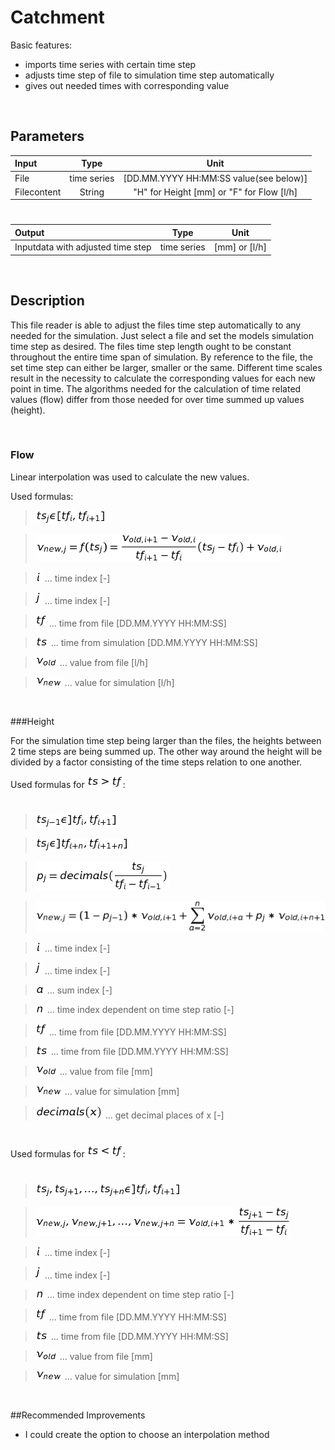 # Catchment

Basic features:

- imports time series with certain time step
- adjusts time step of file to simulation time step automatically
- gives out needed times with corresponding value
 
<br>

## Parameters 

| Input  | Type  |  Unit  |
| :------------ |:---------------:| :-----:|	
| File      | time series | [DD.MM.YYYY HH:MM:SS value(see below)] |
| 	Filecontent | String  |  "H" for Height [mm] or "F" for Flow [l/h] |

# 

|Output   | Type  |  Unit  |
| :------------ |:---------------:| :-----:|
|  Inputdata with adjusted time step  |   time series  |  [mm] or [l/h]  |

<br>

## Description 

This file reader is able to adjust the files time step automatically to any needed for the simulation. Just select a file and set the models simulation time step as desired. The files time step length ought to be constant throughout the entire time span of simulation. By reference to the file, the set time step can either be larger, smaller or the same. Different time scales result in the necessity to calculate the corresponding values for each new point in time. The algorithms needed for the calculation of time related values (flow) differ from those needed for over time summed up values (height).

<br>

### Flow

Linear interpolation was used to calculate the new values.

Used formulas:

>![alt text](https://raw.githubusercontent.com/ChristianF88/CD3Waterbalance/master/doc/Formulas/file_reader_lin_interpolation_intervall.png?raw=true) 

>![alt text](https://raw.githubusercontent.com/ChristianF88/CD3Waterbalance/master/doc/Formulas/file_reader_lin_interpolation.png?raw=true) 

>![alt text](https://raw.githubusercontent.com/ChristianF88/CD3Waterbalance/master/doc/Formulas/file_reader_i.png?raw=true) ... time index [-] 

>![alt text](https://raw.githubusercontent.com/ChristianF88/CD3Waterbalance/master/doc/Formulas/file_reader_j.png?raw=true) ... time index [-] 

>![alt text](https://raw.githubusercontent.com/ChristianF88/CD3Waterbalance/master/doc/Formulas/file_reader_tf.png?raw=true) ... time from file [DD.MM.YYYY HH:MM:SS]

>![alt text](https://raw.githubusercontent.com/ChristianF88/CD3Waterbalance/master/doc/Formulas/file_reader_ts.png?raw=true) ... time from simulation [DD.MM.YYYY HH:MM:SS]

>![alt text](https://raw.githubusercontent.com/ChristianF88/CD3Waterbalance/master/doc/Formulas/file_reader_v_old.png?raw=true) ... value from file [l/h]

>![alt text](https://raw.githubusercontent.com/ChristianF88/CD3Waterbalance/master/doc/Formulas/file_reader_v_new.png?raw=true) ... value for simulation [l/h] 

<br>

###Height

For the simulation time step being larger than the files, the heights between 2 time steps are being summed up. The other way around the height will be divided by a factor consisting of the time steps relation to one another.

Used formulas for 
![alt text](https://raw.githubusercontent.com/ChristianF88/CD3Waterbalance/master/doc/Formulas/file_reader_ts_gr_tf.png?raw=true):

# 

>![alt text](https://raw.githubusercontent.com/ChristianF88/CD3Waterbalance/master/doc/Formulas/file_reader_sum_ts_j-1_intevall_right.png?raw=true)

>![alt text](https://raw.githubusercontent.com/ChristianF88/CD3Waterbalance/master/doc/Formulas/file_reader_sum_ts_j_intevall_right.png?raw=true)

>![alt text](https://github.com/ChristianF88/CD3Waterbalance/blob/master/doc/Formulas/file_reader_sum_pj_decimals.png?raw=true)

>![alt text](https://raw.githubusercontent.com/ChristianF88/CD3Waterbalance/master/doc/Formulas/file_reader_sum_v_new.png?raw=true)

>![alt text](https://github.com/ChristianF88/CD3Waterbalance/blob/master/doc/Formulas/file_reader_i.png?raw=true) ... time index [-]

>![alt text](https://github.com/ChristianF88/CD3Waterbalance/blob/master/doc/Formulas/file_reader_j.png?raw=true) ... time index [-]

>![alt text](https://github.com/ChristianF88/CD3Waterbalance/blob/master/doc/Formulas/file_reader_sum_a.png?raw=true) ... sum index [-]
 
>![alt text](https://github.com/ChristianF88/CD3Waterbalance/blob/master/doc/Formulas/file_reader_sum_n.png?raw=true) ... time index dependent on time step ratio [-]

>![alt text](https://raw.githubusercontent.com/ChristianF88/CD3Waterbalance/master/doc/Formulas/file_reader_tf.png?raw=true) ... time from file [DD.MM.YYYY HH:MM:SS]

>![alt text](https://raw.githubusercontent.com/ChristianF88/CD3Waterbalance/master/doc/Formulas/file_reader_ts.png?raw=true) ... time from file [DD.MM.YYYY HH:MM:SS]

>![alt text](https://raw.githubusercontent.com/ChristianF88/CD3Waterbalance/master/doc/Formulas/file_reader_v_old.png?raw=true) ... value from file [mm]

>![alt text](https://raw.githubusercontent.com/ChristianF88/CD3Waterbalance/master/doc/Formulas/file_reader_v_new.png?raw=true) ... value for simulation [mm]

>![alt text](https://github.com/ChristianF88/CD3Waterbalance/blob/master/doc/Formulas/file_reader_sum_decimals.png?raw=true) ... get decimal places of x [-]

# 

Used formulas for 
![alt text](https://raw.githubusercontent.com/ChristianF88/CD3Waterbalance/master/doc/Formulas/file_reader_ts_kl_tf.png?raw=true):

# 

>![alt text](https://raw.githubusercontent.com/ChristianF88/CD3Waterbalance/master/doc/Formulas/file_reader_fraction_intervall_right.png?raw=true)

>![alt text](https://raw.githubusercontent.com/ChristianF88/CD3Waterbalance/master/doc/Formulas/file_reader_fraction_v_new.png?raw=true)

>![alt text](https://raw.githubusercontent.com/ChristianF88/CD3Waterbalance/master/doc/Formulas/file_reader_i.png?raw=true) ... time index [-]

>![alt text](https://raw.githubusercontent.com/ChristianF88/CD3Waterbalance/master/doc/Formulas/file_reader_j.png?raw=true) ... time index [-]

>![alt text](https://raw.githubusercontent.com/ChristianF88/CD3Waterbalance/master/doc/Formulas/file_reader_sum_n.png?raw=true) ... time index dependent on time step ratio [-]

>![alt text](https://raw.githubusercontent.com/ChristianF88/CD3Waterbalance/master/doc/Formulas/file_reader_tf.png?raw=true) ... time from file [DD.MM.YYYY HH:MM:SS]

>![alt text](https://raw.githubusercontent.com/ChristianF88/CD3Waterbalance/master/doc/Formulas/file_reader_ts.png?raw=true) ... time from file [DD.MM.YYYY HH:MM:SS]

>![alt text](https://raw.githubusercontent.com/ChristianF88/CD3Waterbalance/master/doc/Formulas/file_reader_v_old.png?raw=true) ... value from file [mm]

>![alt text](https://raw.githubusercontent.com/ChristianF88/CD3Waterbalance/master/doc/Formulas/file_reader_v_new.png?raw=true) ... value for simulation [mm]

<br>

##Recommended Improvements

-	I could create the option to choose an interpolation method
